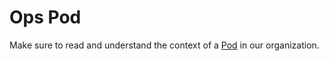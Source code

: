 # Ops Pod
Make sure to read and understand the context of a [Pod](/project-management/pods) in our organization.